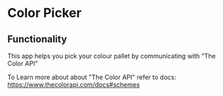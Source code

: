 # Color Picker

## Functionality
This app helps you pick your colour pallet by communicating with "The Color API"

To Learn more about about "The Color API" refer to docs: https://www.thecolorapi.com/docs#schemes


